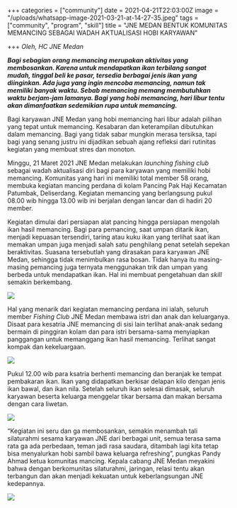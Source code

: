 +++
categories = ["community"]
date = 2021-04-21T22:03:00Z
image = "/uploads/whatsapp-image-2021-03-21-at-14-27-35.jpeg"
tags = ["community", "program", "skill"]
title = "JNE MEDAN BENTUK KOMUNITAS MEMANCING SEBAGAI WADAH AKTUALISASI HOBI KARYAWAN"

+++
_Oleh, HC JNE Medan_

**_Bagi sebagian orang memancing merupakan aktivitas yang membosankan. Karena untuk mendapatkan ikan terbilang sangat mudah, tinggal beli ke pasar, tersedia berbagai jenis ikan yang diinginkan. Ada juga yang ingin mencoba memancing, namun tak memiliki banyak waktu. Sebab memancing memang membutuhkan waktu berjam-jam lamanya. Bagi yang hobi memancing, hari libur tentu akan dimanfaatkan sedemikian rupa untuk memancing._**

Bagi karyawan JNE Medan yang hobi memancing hari libur adalah pilihan yang tepat untuk memancing. Kesabaran dan keterampilan dibutuhkan dalam memancing. Bagi yang tidak sabar mungkin merasa tersiksa, tapi bagi yang senang justru ini dijadikan sebuah ajang refleksi dari rutinitas kegiatan yang membuat stres dan monoton.

Minggu, 21 Maret 2021 JNE Medan melakukan _launching fishing club_ sebagai wadah aktualisasi diri bagi para karyawan yang memiliki hobi memancing. Komunitas yang hari ini memiliki total member 58 orang, membuka kegiatan mancing perdana di kolam Pancing Pak Haji Kecamatan Patumbak, Deliserdang. Kegiatan memancing yang berlangsung pukul 08.00 wib hingga 13.00 wib ini berjalan dengan lancar dan di hadiri 20 member.

Kegiatan dimulai dari persiapan alat pancing hingga persiapan mengolah ikan hasil memancing. Bagi para pemancing, saat umpan ditarik ikan, menjadi kepuasan tersendiri, taring atau kuku ikan yang terlihat saat ikan memakan umpan juga menjadi salah satu penghilang penat setelah sepekan beraktivitas. Suasana tersebutlah yang dirasakan para karyawan JNE Medan, sehingga tidak menimbulkan rasa bosan. Tidak hanya itu masing-masing pemancing juga ternyata menggunakan trik dan umpan yang berbeda untuk mendapatkan ikan. Hal ini membuat pengetahuan dan _skill_ semakin berkembang.

![](/uploads/whatsapp-image-2021-04-23-at-15-04-36.jpeg)

Hal yang menarik dari kegiatan memancing perdana ini ialah, seluruh member _Fishing Club_ JNE Medan membawa istri dan anak dan keluarganya. Disaat para kesatria JNE memancing di sisi lain terlihat anak-anak sedang bermain di pinggiran kolam dan para istri bersama-sama menyiapkan panggangan untuk memanggang ikan hasil memancing. Terlihat sangat kompak dan kekeluargaan.

![](/uploads/whatsapp-image-2021-04-23-at-15-04-36-2.jpeg)

Pukul 12.00 wib para ksatria berhenti memancing dan beranjak ke tempat pembakaran ikan. Ikan yang didapatkan berkisar delapan kilo dengan jenis ikan bawal, dan ikan nila. Setelah seluruh ikan selesai dimasak, seluruh karyawan beserta keluarga menggelar tikar bersama dan makan bersama dengan cara liwetan.

![](/uploads/whatsapp-image-2021-03-21-at-14-27-34.jpeg)

“Kegiatan ini seru dan ga membosankan, semakin menambah tali silaturahmi sesama karyawan JNE dari berbagai unit, semua terasa sama rata ga ada perbedaan, teman jadi rasa saudara, ditambah lagi kita tetap bisa menyalurkan hobi sambil bawa keluarga refreshing”, pungkas Pandy Ahmad ketua komunitas mancing. Kepala cabang JNE Medan meyakini bahwa dengan berkomunitas silaturahmi, jaringan, relasi tentu akan terbangun dan akan menjadi kekuatan untuk keberlangsungan JNE kedepannya.

![](/uploads/whatsapp-image-2021-03-21-at-14-34-20.jpeg)
